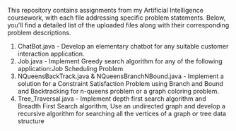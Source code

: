 This repository contains assignments from my Artificial Intelligence coursework, with each file addressing specific problem statements. Below, you'll find a detailed list of the uploaded files along with their corresponding problem descriptions.

1. ChatBot.java - Develop an elementary chatbot for any suitable customer interaction application.
2. Job.java - Implement Greedy search algorithm for any of the following application:Job Scheduling Problem
3. NQueensBackTrack.java & NQueensBranchNBound.java - Implement a solution for a Constraint Satisfaction Problem using Branch and Bound and Backtracking for n-queens problem or a graph coloring problem.
4. Tree_Traversal.java - Implement depth first search algorithm and Breadth First Search algorithm, Use an undirected graph and develop a recursive algorithm for searching all the vertices of a graph or tree data structure
